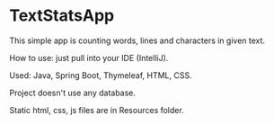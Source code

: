 # TextStatsApp
This simple app is counting words, lines and characters in given text.

How to use: just pull into your IDE (IntelliJ).

Used: Java, Spring Boot, Thymeleaf, HTML, CSS.

Project doesn't use any database.

Static html, css, js files are in Resources folder.
